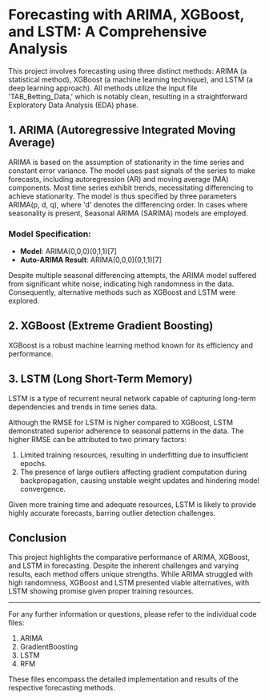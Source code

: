 # Forecasting with ARIMA, XGBoost, and LSTM: A Comprehensive Analysis

This project involves forecasting using three distinct methods: ARIMA (a statistical method), XGBoost (a machine learning technique), and LSTM (a deep learning approach). All methods utilize the input file 'TAB_Betting_Data,' which is notably clean, resulting in a straightforward Exploratory Data Analysis (EDA) phase.

## 1. ARIMA (Autoregressive Integrated Moving Average)

ARIMA is based on the assumption of stationarity in the time series and constant error variance. The model uses past signals of the series to make forecasts, including autoregression (AR) and moving average (MA) components. Most time series exhibit trends, necessitating differencing to achieve stationarity. The model is thus specified by three parameters ARIMA(p, d, q), where 'd' denotes the differencing order. In cases where seasonality is present, Seasonal ARIMA (SARIMA) models are employed.

### Model Specification:
- **Model**: ARIMA(0,0,0)(0,1,1)[7]
- **Auto-ARIMA Result**: ARIMA(0,0,0)(0,1,1)[7]

Despite multiple seasonal differencing attempts, the ARIMA model suffered from significant white noise, indicating high randomness in the data. Consequently, alternative methods such as XGBoost and LSTM were explored.

## 2. XGBoost (Extreme Gradient Boosting)

XGBoost is a robust machine learning method known for its efficiency and performance.

## 3. LSTM (Long Short-Term Memory)

LSTM is a type of recurrent neural network capable of capturing long-term dependencies and trends in time series data.


Although the RMSE for LSTM is higher compared to XGBoost, LSTM demonstrated superior adherence to seasonal patterns in the data. The higher RMSE can be attributed to two primary factors:
1. Limited training resources, resulting in underfitting due to insufficient epochs.
2. The presence of large outliers affecting gradient computation during backpropagation, causing unstable weight updates and hindering model convergence.

Given more training time and adequate resources, LSTM is likely to provide highly accurate forecasts, barring outlier detection challenges.

## Conclusion

This project highlights the comparative performance of ARIMA, XGBoost, and LSTM in forecasting. Despite the inherent challenges and varying results, each method offers unique strengths. While ARIMA struggled with high randomness, XGBoost and LSTM presented viable alternatives, with LSTM showing promise given proper training resources.

---

For any further information or questions, please refer to the individual code files:

1. ARIMA
2. GradientBoosting
3. LSTM
4. RFM

These files encompass the detailed implementation and results of the respective forecasting methods.
